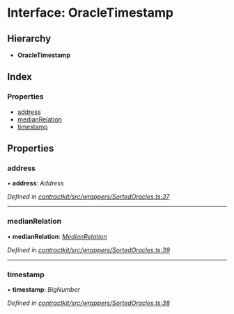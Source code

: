 # Interface: OracleTimestamp

## Hierarchy

* **OracleTimestamp**

## Index

### Properties

* [address](_wrappers_sortedoracles_.oracletimestamp.md#address)
* [medianRelation](_wrappers_sortedoracles_.oracletimestamp.md#medianrelation)
* [timestamp](_wrappers_sortedoracles_.oracletimestamp.md#timestamp)

## Properties

###  address

• **address**: *Address*

*Defined in [contractkit/src/wrappers/SortedOracles.ts:37](https://github.com/celo-org/celo-monorepo/blob/master/packages/sdk/contractkit/src/wrappers/SortedOracles.ts#L37)*

___

###  medianRelation

• **medianRelation**: *[MedianRelation](../enums/_wrappers_sortedoracles_.medianrelation.md)*

*Defined in [contractkit/src/wrappers/SortedOracles.ts:39](https://github.com/celo-org/celo-monorepo/blob/master/packages/sdk/contractkit/src/wrappers/SortedOracles.ts#L39)*

___

###  timestamp

• **timestamp**: *BigNumber*

*Defined in [contractkit/src/wrappers/SortedOracles.ts:38](https://github.com/celo-org/celo-monorepo/blob/master/packages/sdk/contractkit/src/wrappers/SortedOracles.ts#L38)*
